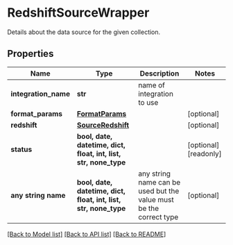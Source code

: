 # RedshiftSourceWrapper

Details about the data source for the given collection.

## Properties
Name | Type | Description | Notes
------------ | ------------- | ------------- | -------------
**integration_name** | **str** | name of integration to use | 
**format_params** | [**FormatParams**](FormatParams.md) |  | [optional] 
**redshift** | [**SourceRedshift**](SourceRedshift.md) |  | [optional] 
**status** | **bool, date, datetime, dict, float, int, list, str, none_type** |  | [optional] [readonly] 
**any string name** | **bool, date, datetime, dict, float, int, list, str, none_type** | any string name can be used but the value must be the correct type | [optional]

[[Back to Model list]](../README.md#documentation-for-models) [[Back to API list]](../README.md#documentation-for-api-endpoints) [[Back to README]](../README.md)


